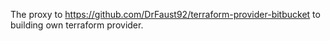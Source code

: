 The proxy to https://github.com/DrFaust92/terraform-provider-bitbucket to building own terraform provider.
